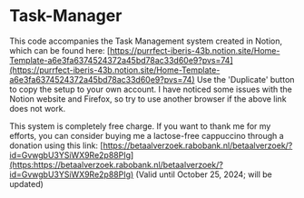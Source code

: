 # Task-Manager
This code accompanies the Task Management system created in Notion, which can be found here: [https://purrfect-iberis-43b.notion.site/Home-Template-a6e3fa6374524372a45bd78ac33d60e9?pvs=74](https://purrfect-iberis-43b.notion.site/Home-Template-a6e3fa6374524372a45bd78ac33d60e9?pvs=74)
Use the 'Duplicate' button to copy the setup to your own account.
I have noticed some issues with the Notion website and Firefox, so try to use another browser if the above link does not work.


This system is completely free charge. If you want to thank me for my efforts, you can consider buying me a lactose-free cappuccino through a donation using this link: [https://betaalverzoek.rabobank.nl/betaalverzoek/?id=GvwgbU3YSiWX9Re2p88PIg](https:https://betaalverzoek.rabobank.nl/betaalverzoek/?id=GvwgbU3YSiWX9Re2p88PIg) (Valid until October 25, 2024; will be updated) 
